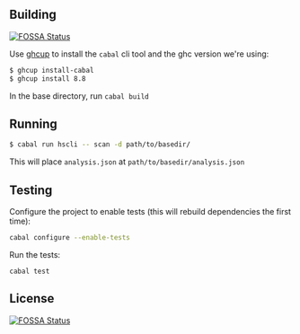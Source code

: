 ## Building
[![FOSSA Status](https://app.fossa.io/api/projects/git%2Bgithub.com%2Ffossas%2Fspectrometer.svg?type=shield)](https://app.fossa.io/projects/git%2Bgithub.com%2Ffossas%2Fspectrometer?ref=badge_shield)


Use [ghcup](https://gitlab.haskell.org/haskell/ghcup) to install the `cabal` cli tool and the ghc version we're using:

```sh
$ ghcup install-cabal
$ ghcup install 8.8
```

In the base directory, run `cabal build`

## Running

```sh
$ cabal run hscli -- scan -d path/to/basedir/
```

This will place `analysis.json` at `path/to/basedir/analysis.json`

## Testing

Configure the project to enable tests (this will rebuild dependencies the first time):
```sh
cabal configure --enable-tests
```

Run the tests:
```
cabal test
```


## License
[![FOSSA Status](https://app.fossa.io/api/projects/git%2Bgithub.com%2Ffossas%2Fspectrometer.svg?type=large)](https://app.fossa.io/projects/git%2Bgithub.com%2Ffossas%2Fspectrometer?ref=badge_large)